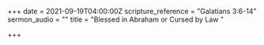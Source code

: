 +++
date = 2021-09-19T04:00:00Z
scripture_reference = "Galatians 3:6-14"
sermon_audio = ""
title = "Blessed in Abraham or Cursed by Law "

+++
